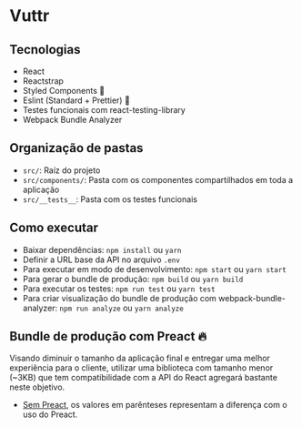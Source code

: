 # Vuttr

## Tecnologias

- React
- Reactstrap
- Styled Components :lipstick:
- Eslint (Standard + Prettier) :triangular_ruler:
- Testes funcionais com react-testing-library
- Webpack Bundle Analyzer

## Organização de pastas

- `src/`: Raíz do projeto
- `src/components/`: Pasta com os componentes compartilhados em toda a aplicação
- `src/__tests__`: Pasta com os testes funcionais

## Como executar

- Baixar dependências: `npm install` ou `yarn`
- Definir a URL base da API no arquivo `.env`
- Para executar em modo de desenvolvimento: `npm start` ou `yarn start`
- Para gerar o bundle de produção: `npm build` ou `yarn build`
- Para executar os testes: `npm run test` ou `yarn test`
- Para criar visualização do bundle de produção com webpack-bundle-analyzer: `npm run analyze` ou `yarn analyze`

## Bundle de produção com Preact :fire:

Visando diminuir o tamanho da aplicação final e entregar uma melhor experiência para o cliente, utilizar uma biblioteca com tamanho menor (~3KB) que tem compatibilidade com a API do React agregará bastante neste objetivo.

- [Sem Preact](readme-assets/wo-preact.png), os valores em parênteses representam a diferença com o uso do Preact.